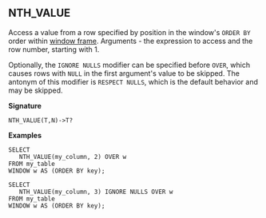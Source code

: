 ## NTH_VALUE

Access a value from a row specified by position in the window's `ORDER BY` order within [window frame](../../../syntax/window.md#frame). Arguments - the expression to access and the row number, starting with 1.

Optionally, the `IGNORE NULLS` modifier can be specified before `OVER`, which causes rows with `NULL` in the first argument's value to be skipped. The antonym of this modifier is `RESPECT NULLS`, which is the default behavior and may be skipped.

**Signature**
```
NTH_VALUE(T,N)->T?
```

**Examples**
``` yql
SELECT
   NTH_VALUE(my_column, 2) OVER w
FROM my_table
WINDOW w AS (ORDER BY key);
```

``` yql
SELECT
   NTH_VALUE(my_column, 3) IGNORE NULLS OVER w
FROM my_table
WINDOW w AS (ORDER BY key);
```


